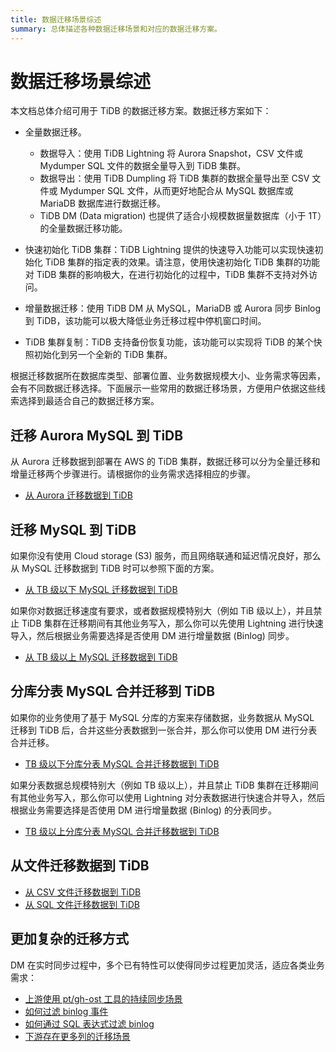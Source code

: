 ```yaml
---
title: 数据迁移场景综述
summary: 总体描述各种数据迁移场景和对应的数据迁移方案。
---
```


# 数据迁移场景综述

本文档总体介绍可用于 TiDB 的数据迁移方案。数据迁移方案如下：

- 全量数据迁移。
    - 数据导入：使用 TiDB Lightning 将 Aurora Snapshot，CSV 文件或 Mydumper SQL 文件的数据全量导入到 TiDB 集群。
    - 数据导出：使用 TiDB Dumpling 将 TiDB 集群的数据全量导出至 CSV 文件或 Mydumper SQL 文件，从而更好地配合从 MySQL 数据库或 MariaDB 数据库进行数据迁移。
    - TiDB DM (Data migration) 也提供了适合小规模数据量数据库（小于 1T）的全量数据迁移功能。

- 快速初始化 TiDB 集群：TiDB Lightning 提供的快速导入功能可以实现快速初始化 TiDB 集群的指定表的效果。请注意，使用快速初始化 TiDB 集群的功能对 TiDB 集群的影响极大，在进行初始化的过程中，TiDB 集群不支持对外访问。

- 增量数据迁移：使用 TiDB DM 从 MySQL，MariaDB 或 Aurora 同步 Binlog 到 TiDB，该功能可以极大降低业务迁移过程中停机窗口时间。

- TiDB 集群复制：TiDB 支持备份恢复功能，该功能可以实现将 TiDB 的某个快照初始化到另一个全新的 TiDB 集群。

根据迁移数据所在数据库类型、部署位置、业务数据规模大小、业务需求等因素，会有不同数据迁移选择。下面展示一些常用的数据迁移场景，方便用户依据这些线索选择到最适合自己的数据迁移方案。

## 迁移 Aurora MySQL 到 TiDB

从 Aurora 迁移数据到部署在 AWS 的 TiDB 集群，数据迁移可以分为全量迁移和增量迁移两个步骤进行。请根据你的业务需求选择相应的步骤。

- [从 Aurora 迁移数据到 TiDB](/data-migration/migrate-aurora-tidb-from-snapshot.md)

## 迁移 MySQL 到 TiDB

如果你没有使用 Cloud storage (S3) 服务，而且网络联通和延迟情况良好，那么从 MySQL 迁移数据到 TiDB 时可以参照下面的方案。

- [从 TB 级以下 MySQL 迁移数据到 TiDB](/data-migration/migrate-mysql-tidb-less-tb.md)

如果你对数据迁移速度有要求，或者数据规模特别大（例如 TiB 级以上），并且禁止 TiDB 集群在迁移期间有其他业务写入，那么你可以先使用 Lightning 进行快速导入，然后根据业务需要选择是否使用 DM 进行增量数据 (Binlog) 同步。

- [从 TB 级以上 MySQL 迁移数据到 TiDB](/data-migration/migrate-mysql-tidb-above-tb.md)

## 分库分表 MySQL 合并迁移到 TiDB

如果你的业务使用了基于 MySQL 分库的方案来存储数据，业务数据从 MySQL 迁移到 TiDB 后，合并这些分表数据到一张合并，那么你可以使用 DM 进行分表合并迁移。

- [TB 级以下分库分表 MySQL 合并迁移数据到 TiDB](/data-migration/migrate-sharding-mysql-tidb-less-tb.md)

如果分表数据总规模特别大（例如 TB 级以上），并且禁止 TiDB 集群在迁移期间有其他业务写入，那么你可以使用 Lightning 对分表数据进行快速合并导入，然后根据业务需要选择是否使用 DM 进行增量数据 (Binlog) 的分表同步。

- [TB 级以上分库分表 MySQL 合并迁移数据到 TiDB](/data-migration/migrate-sharding-mysql-tidb-above-tb.md)

## 从文件迁移数据到 TiDB

- [从 CSV 文件迁移数据到 TiDB](/data-migration/migrate-flat-file-tidb.md)
- [从 SQL 文件迁移数据到 TiDB](//data-migration/migrate-sql-file-tidb.md)

## 更加复杂的迁移方式

DM 在实时同步过程中，多个已有特性可以使得同步过程更加灵活，适应各类业务需求：

- [上游使用 pt/gh-ost 工具的持续同步场景](/data-migration/migrate-with-pt-ghost.md)
- [如何过滤 binlog 事件](/data-migration/migrate-with-binlog-event-filter.md)
- [如何通过 SQL 表达式过滤 binlog](/data-migration/migrate-with-binlog-sql-expression-filter.md)
- [下游存在更多列的迁移场景](//data-migration/migrate-with-more-columns-downstream.md)
